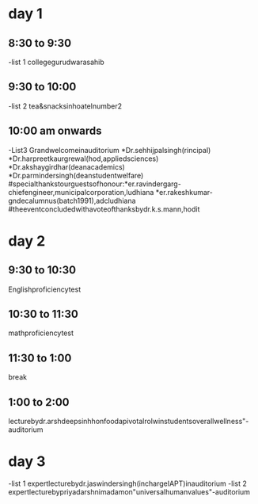 # day 1 
## 8:30 to 9:30
-list 1 
collegegurudwarasahib
## 9:30 to 10:00 
-list 2
tea&snacksinhoatelnumber2
## 10:00 am onwards 
-List3
Grandwelcomeinauditorium
*Dr.sehhijpalsingh(rincipal)
*Dr.harpreetkaurgrewal(hod,appliedsciences)
*Dr.akshaygirdhar(deanacademics)
*Dr.parmindersingh(deanstudentwelfare)
#specialthankstourguestsofhonour:*er.ravindergarg-chiefengineer,municipalcorporation,ludhiana
*er.rakeshkumar-gndecalumnus(batch1991),adcludhiana
#theeventconcludedwithavoteofthanksbydr.k.s.mann,hodit
# day 2
## 9:30 to 10:30 
Englishproficiencytest 
## 10:30 to 11:30 
mathproficiencytest 
## 11:30 to 1:00 
break 
## 1:00 to 2:00 
lecturebydr.arshdeepsinhhonfoodapivotalrolwinstudentsoverallwellness"-auditorium
# day 3 
-list 1 
expertlecturebydr.jaswindersingh(inchargeIAPT)inauditorium
-list 2
expertlecturebypriyadarshnimadamon"universalhumanvalues"-auditorium




